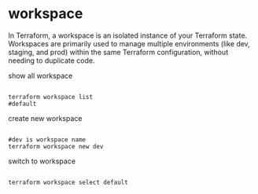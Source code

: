 # workspace

In Terraform, a workspace is an isolated instance of your Terraform state. Workspaces are primarily used to manage multiple environments (like dev, staging, and prod) within the same Terraform configuration, without needing to duplicate code.

show all workspace
<pre><code>
terraform workspace list
#default
</code></pre>

create new workspace
<pre><code>
#dev is workspace name
terraform workspace new dev
</code></pre>

switch to workspace
<pre><code>
terraform workspace select default
</code></pre>


